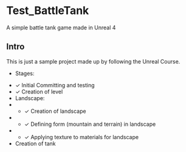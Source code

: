 # Test_BattleTank
A simple battle tank game made in Unreal 4

## Intro
This is just a sample project made up by following the Unreal Course.
- Stages: 
* ✓ Initial Committing and testing
* ✓ Creation of level
* Landscape:
* - ✓ Creation of landscape
* - ✓ Defining form (mountain and terrain) in landscape
* - ✓ Applying texture to materials for landscape
* Creation of tank

